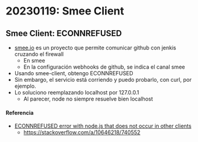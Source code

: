 # 20230119: Smee Client
## Smee Client: ECONNREFUSED
-  [smee.io](https://smee.io/) es un proyecto que permite comunicar github con jenkis cruzando el firewall
	- En smee
	- En la configuración webhooks de github, se indica el canal smee
- Usando smee-client, obtengo ECONNREFUSED
- Sin embargo, el servicio está corriendo y puedo probarlo, con curl, por ejemplo.
- Lo soluciono reemplazando localhost por 127.0.0.1
	- Al parecer, node no siempre resuelve bien localhost
#### Referencia
- [ECONNREFUSED error with node.js that does not occur in other clients](https://stackoverflow.com/questions/10643965/econnrefused-error-with-node-js-that-does-not-occur-in-other-clients)
	- https://stackoverflow.com/a/10646218/740552
